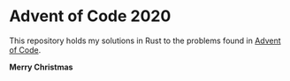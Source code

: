# Advent of Code 2020

This repository holds my solutions in Rust to the problems found in [Advent of Code](https://adventofcode.com/).

**Merry Christmas**

